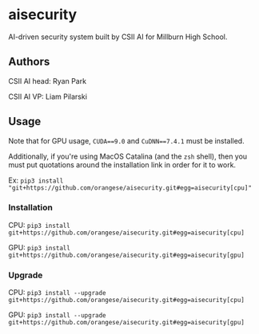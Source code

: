 # aisecurity

AI-driven security system built by CSII AI for Millburn High School.

## Authors

CSII AI head: Ryan Park

CSII AI VP: Liam Pilarski

## Usage

Note that for GPU usage, `CUDA==9.0` and `CuDNN==7.4.1` must be installed.

Additionally, if you're using MacOS Catalina (and the `zsh` shell), then you must put quotations around the installation link
in order for it to work. 

Ex: `pip3 install "git+https://github.com/orangese/aisecurity.git#egg=aisecurity[cpu]"`

### Installation

CPU: `pip3 install git+https://github.com/orangese/aisecurity.git#egg=aisecurity[cpu]`

GPU: `pip3 install git+https://github.com/orangese/aisecurity.git#egg=aisecurity[gpu]`

### Upgrade

CPU: `pip3 install --upgrade git+https://github.com/orangese/aisecurity.git#egg=aisecurity[cpu]`

GPU: `pip3 install --upgrade git+https://github.com/orangese/aisecurity.git#egg=aisecurity[gpu]`

